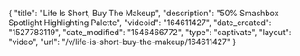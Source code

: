 {
    "title": "Life Is Short, Buy The Makeup",
    "description": "50% Smashbox Spotlight Highlighting Palette",
    "videoid": "164611427",
    "date_created": "1527783119",
    "date_modified": "1546466772",
    "type": "captivate",
    "layout": "video",
    "url": "\/v\/life-is-short-buy-the-makeup\/164611427"
}